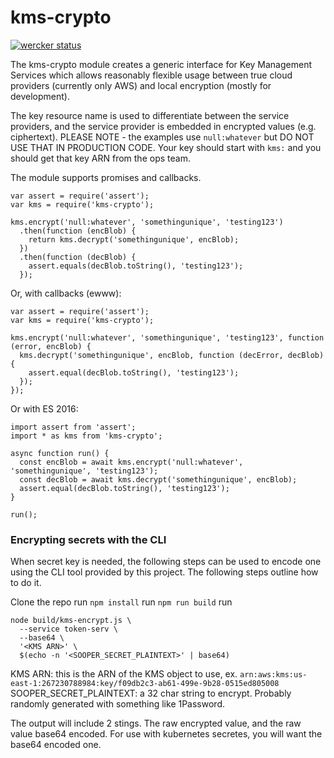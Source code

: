kms-crypto
==========

[![wercker status](https://app.wercker.com/status/eae07123030a63629d8e637448964ec4/m/master "wercker status")](https://app.wercker.com/project/byKey/eae07123030a63629d8e637448964ec4)

The kms-crypto module creates a generic interface for Key Management Services which allows reasonably flexible usage
between true cloud providers (currently only AWS) and local encryption (mostly for development).

The key resource name is used to differentiate between the service providers, and the service provider is embedded in
encrypted values (e.g. ciphertext). PLEASE NOTE - the examples use `null:whatever` but DO NOT USE THAT IN PRODUCTION CODE. Your key should start with `kms:` and you should get that key ARN from the ops team.

The module supports promises and callbacks.

```
var assert = require('assert');
var kms = require('kms-crypto');

kms.encrypt('null:whatever', 'somethingunique', 'testing123')
  .then(function (encBlob) {
    return kms.decrypt('somethingunique', encBlob);
  })
  .then(function (decBlob) {
    assert.equals(decBlob.toString(), 'testing123');
  });
```

Or, with callbacks (ewww):

```
var assert = require('assert');
var kms = require('kms-crypto');

kms.encrypt('null:whatever', 'somethingunique', 'testing123', function (error, encBlob) {
  kms.decrypt('somethingunique', encBlob, function (decError, decBlob) {
    assert.equal(decBlob.toString(), 'testing123');
  });
});
```

Or with ES 2016:

```
import assert from 'assert';
import * as kms from 'kms-crypto';

async function run() {
  const encBlob = await kms.encrypt('null:whatever', 'somethingunique', 'testing123');
  const decBlob = await kms.decrypt('somethingunique', encBlob);
  assert.equal(decBlob.toString(), 'testing123');
}

run();
```

### Encrypting secrets with the CLI

When secret key is needed, the following steps can be used to encode one using the CLI tool provided by this project.  The following steps outline how to do it.

Clone the repo
run `npm install`
run `npm run build`
run
```
node build/kms-encrypt.js \
  --service token-serv \
  --base64 \
  '<KMS ARN>' \
  $(echo -n '<SOOPER_SECRET_PLAINTEXT>' | base64)
```

KMS ARN: this is the ARN of the KMS object to use, ex. `arn:aws:kms:us-east-1:267230788984:key/f09db2c3-ab61-499e-9b28-0515ed805008`
SOOPER_SECRET_PLAINTEXT: a 32 char string to encrypt.  Probably randomly generated with something like 1Password.

The output will include 2 stings.  The raw encrypted value, and the raw value base64 encoded.  For use with kubernetes secretes, you will want the base64 encoded one.
